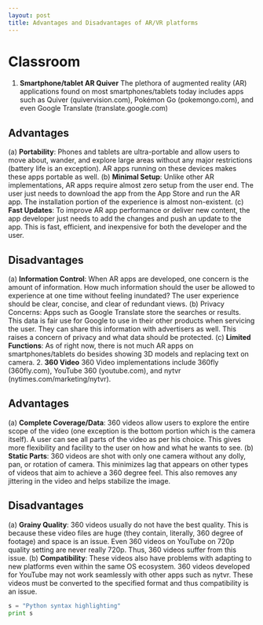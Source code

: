 ```yaml
---
layout: post
title: Advantages and Disadvantages of AR/VR platforms
---
```


# Classroom
1. **Smartphone/tablet AR Quiver**
The plethora of augmented reality (AR) applications found on most smartphones/tablets today includes apps such as Quiver (quivervision.com), Pokémon Go (pokemongo.com), and even Google Translate (translate.google.com)
## Advantages
(a) **Portability**: Phones and tablets are ultra-portable and allow users to move about, wander, and explore large areas without any major restrictions (battery life is an exception). AR apps running on these devices makes these apps portable as well.
(b) **Minimal Setup**: Unlike other AR implementations, AR apps require almost zero setup from the user end. The user just needs to download the app from the App Store and run the AR app. The installation portion of the experience is almost non-existent.
(c) **Fast Updates**: To improve AR app performance or deliver new content, the app developer just needs to add the changes and push an update to the app. This is fast, efficient, and inexpensive for both the developer and the user.
## Disadvantages
(a) **Information Control**: When AR apps are developed, one concern is the amount of information. How much information should the user be allowed to experience at one time without feeling inundated? The user experience should be clear, concise, and clear of redundant views.
(b) Privacy Concerns: Apps such as Google Translate store the searches or results. This data is fair use for Google to use in their other products when servicing the user. They can share this information with advertisers as well. This raises a concern of privacy and what data should be protected.
(c) **Limited Functions**: As of right now, there is not much AR apps on smartphones/tablets do besides showing 3D models and replacing text on camera.
2. **360 Video**
360 Video implementations include 360fly (360fly.com), YouTube 360 (youtube.com), and nytvr (nytimes.com/marketing/nytvr).
## Advantages
(a) **Complete Coverage/Data**: 360 videos allow users to explore the entire scope of the video (one exception is the bottom portion which is the camera itself). A user can see all parts of the video as per his choice. This gives more flexibility and facility to the user on how and what he wants to see.
(b) **Static Parts**: 360 videos are shot with only one camera without any dolly, pan, or rotation of camera. This minimizes lag that appears on other types of videos that aim to achieve a 360 degree feel. This also removes any jittering in the video and helps stabilize the image.
## Disadvantages
(a) **Grainy Quality**: 360 videos usually do not have the best quality. This is because these video files are huge (they contain, literally, 360 degree of footage) and space is an issue. Even 360 videos on YouTube on 720p quality setting are never really 720p. Thus, 360 videos suffer from this issue.
(b) **Compatibility**: These videos also have problems with adapting to new platforms even within the same OS ecosystem. 360 videos developed for YouTube may not work seamlessly with other apps such as nytvr. These videos must be converted to the specified format and thus compatibility is an issue.


```python
s = "Python syntax highlighting"
print s
```